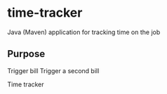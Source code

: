 # time-tracker
Java (Maven) application for tracking time on the job

## Purpose
Trigger bill
Trigger a second bill

Time tracker
